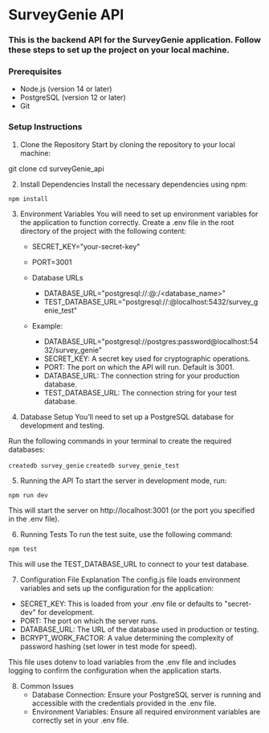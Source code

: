 # SurveyGenie API

### This is the backend API for the SurveyGenie application. Follow these steps to set up the project on your local machine.

### Prerequisites

- Node.js (version 14 or later)
- PostgreSQL (version 12 or later)
- Git

### Setup Instructions

1. Clone the Repository
   Start by cloning the repository to your local machine:

git clone <your-repo-url>
cd surveyGenie_api

2. Install Dependencies
   Install the necessary dependencies using npm:

`npm install`

3. Environment Variables
   You will need to set up environment variables for the application to function correctly. Create a .env file in the root directory of the project with the following content:

   - SECRET_KEY="your-secret-key"
   - PORT=3001
   - Database URLs

     - DATABASE_URL="postgresql://<username>:<password>@<host>:<port>/<database_name>"
     - TEST_DATABASE_URL="postgresql://<username>:<password>@localhost:5432/survey_genie_test"

   - Example:
     - DATABASE_URL="postgresql://postgres:password@localhost:5432/survey_genie"
     - SECRET_KEY: A secret key used for cryptographic operations.
     - PORT: The port on which the API will run. Default is 3001.
     - DATABASE_URL: The connection string for your production database.
     - TEST_DATABASE_URL: The connection string for your test database.

4. Database Setup
   You’ll need to set up a PostgreSQL database for development and testing.

Run the following commands in your terminal to create the required databases:

`createdb survey_genie`
`createdb survey_genie_test`

5. Running the API
   To start the server in development mode, run:

`npm run dev`

This will start the server on http://localhost:3001 (or the port you specified in the .env file).

6. Running Tests
   To run the test suite, use the following command:

`npm test`

This will use the TEST_DATABASE_URL to connect to your test database.

7. Configuration File Explanation
   The config.js file loads environment variables and sets up the configuration for the application:

- SECRET_KEY: This is loaded from your .env file or defaults to "secret-dev" for development.
- PORT: The port on which the server runs.
- DATABASE_URL: The URL of the database used in production or testing.
- BCRYPT_WORK_FACTOR: A value determining the complexity of password hashing (set lower in test mode for speed).

This file uses dotenv to load variables from the .env file and includes logging to confirm the configuration when the application starts.

8. Common Issues
   - Database Connection: Ensure your PostgreSQL server is running and accessible with the credentials provided in the .env file.
   - Environment Variables: Ensure all required environment variables are correctly set in your .env file.
